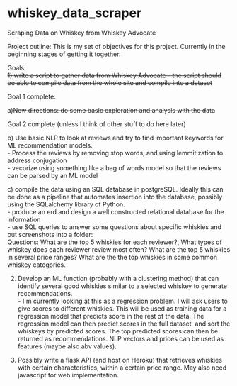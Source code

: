 # whiskey_data_scraper
Scraping Data on Whiskey from Whiskey Advocate 

Project outline:
This is my set of objectives for this project. Currently in the beginning stages of getting it together.

Goals:<br>
<strike>1) write a script to gather data from Whiskey Advocate - the script should be able to compile data from the whole site and compile into a dataset</strike>

Goal 1 complete. 

a)<strike>New directions: do some basic exploration and analysis with the data</strike>

Goal 2 complete (unless I think of other stuff to do here later)

b) Use basic NLP to look at reviews and try to find important keywords for ML recommendation models. 
   <br>   - Process the reviews by removing stop words, and using lemmitization to address conjugation
   <br>   - vecorize using something like a bag of words model so that the reviews can be parsed by an ML model
      
c) compile the data using an SQL database in postgreSQL. Ideally this can be done as a pipeline that automates insertion into the database, possibly using the
SQLalchemy library of Python.
    <br>  - produce an erd and design a well constructed relational database for the information
    <br>  - use SQL queries to answer some questions about specific whiskies and put screenshots into a folder:
    <br> Questions: What are the top 5 whiskies for each reviewer?, What types of whiskey does each reviewer review most often? What are the top 5 whiskies in several
      price ranges? What are the the top whiskies in some common whiskey categories. 

2) Develop an ML function (probably with a clustering method) that can identify several good whiskies similar to a selected whiskey to generate recommendations. 
      <br> - I'm currently looking at this as a regression problem. I will ask users to give scores to different whiskies. This will be used as training data for
      a regression model that predicts score in the rest of the data. The regression model can then predict scores in the full dataset, and sort the whiskeys
      by predicted scores. The top predicted scores can then be returned as recommendations. NLP vectors and prices can be used as features (maybe also abv
      values).

3) Possibly write a flask API (and host on Heroku) that retrieves whiskies with certain characteristics, within a certain price range. May also need javascript for
   web implementation.
